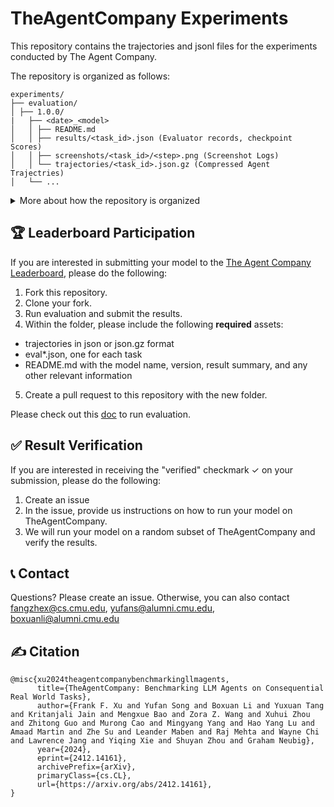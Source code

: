 # TheAgentCompany Experiments
This repository contains the trajectories and jsonl files for the experiments conducted by The Agent Company.

The repository is organized as follows:
```
experiments/
├── evaluation/
│ ├── 1.0.0/
|   ├── <date>_<model>
│   │ ├── README.md
│   │ ├── results/<task_id>.json (Evaluator records, checkpoint Scores)
│   │ ├── screenshots/<task_id>/<step>.png (Screenshot Logs)
│   │ └── trajectories/<task_id>.json.gz (Compressed Agent Trajectries)
│   └── ...
```
<details>
<summary>More about how the repository is organized</summary>
The `evaluation/` folder is organized such that the top level directories are different versions of TheAgentCompany (currently only 1.0.0).
Data for models that were run on that corresponding version are included as subfolders.
Each subfolder contains all the evaluation results for each task with detailed evaluator records, checkpoint scores, agent execution logs, and screenshots (if applicable, e.g. using browser).
These logs are publicly accessible and meant to enable greater reproducibility and transparency of the experiments.
</details>

## 🏆 Leaderboard Participation

If you are interested in submitting your model to the [The Agent Company Leaderboard](https://the-agent-company.com/), please do the following:
1. Fork this repository.
2. Clone your fork.
3. Run evaluation and submit the results.
4. Within the folder, please include the following **required** assets:
- trajectories in json or json.gz format
- eval*.json, one for each task
- README.md with the model name, version, result summary, and any other relevant information
5. Create a pull request to this repository with the new folder.

Please check out this [doc](https://github.com/TheAgentCompany/TheAgentCompany?tab=readme-ov-file#quick-start) to run evaluation.

## ✅ Result Verification

If you are interested in receiving the "verified" checkmark ✓ on your submission, please do the following:

1. Create an issue
2. In the issue, provide us instructions on how to run your model on TheAgentCompany.
3. We will run your model on a random subset of TheAgentCompany and verify the results.

## 📞 Contact
Questions? Please create an issue. Otherwise, you can also contact fangzhex@cs.cmu.edu, yufans@alumni.cmu.edu, boxuanli@alumni.cmu.edu

## ✍️ Citation
```
@misc{xu2024theagentcompanybenchmarkingllmagents,
      title={TheAgentCompany: Benchmarking LLM Agents on Consequential Real World Tasks}, 
      author={Frank F. Xu and Yufan Song and Boxuan Li and Yuxuan Tang and Kritanjali Jain and Mengxue Bao and Zora Z. Wang and Xuhui Zhou and Zhitong Guo and Murong Cao and Mingyang Yang and Hao Yang Lu and Amaad Martin and Zhe Su and Leander Maben and Raj Mehta and Wayne Chi and Lawrence Jang and Yiqing Xie and Shuyan Zhou and Graham Neubig},
      year={2024},
      eprint={2412.14161},
      archivePrefix={arXiv},
      primaryClass={cs.CL},
      url={https://arxiv.org/abs/2412.14161}, 
}
```
